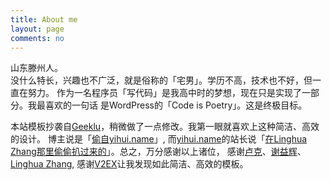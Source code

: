 ```yaml
---
title: About me
layout: page
comments: no
---
```


山东滕州人。  
没什么特长，兴趣也不广泛，就是俗称的「宅男」。学历不高，技术也不好，但一直在努力。
作为一名程序员「写代码」是我高中时的梦想，现在只是实现了一部分。我最喜欢的一句话
是WordPress的「Code is Poetry」。这是终极目标。

本站模板抄袭自[Geeklu](http://geeklu.com)，稍微做了一点修改。我第一眼就喜欢上这种简洁、高效的设计。
博主说是「[偷自yihui.name](http://v2ex.com/t/32314#reply36)」,
而[yihui.name](http://yihui.name)的站长说「[在Linghua Zhang那里偷偷扒过来的](http://yihui.name/cn/about/)」。总之，万分感谢以上诸位，
感谢[卢克](http://geeklu.com)、[谢益辉](http://yihui.name/)、[Linghua Zhang](http://lhzhang.com/),
感谢[V2EX](http://v2ex.com)让我发现如此简洁、高效的模板。

